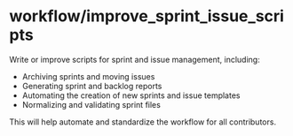 # workflow/improve_sprint_issue_scripts

Write or improve scripts for sprint and issue management, including:
- Archiving sprints and moving issues
- Generating sprint and backlog reports
- Automating the creation of new sprints and issue templates
- Normalizing and validating sprint files

This will help automate and standardize the workflow for all contributors. 